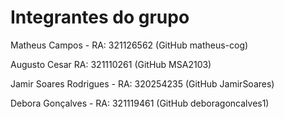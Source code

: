 # Integrantes do grupo
<p>Matheus Campos - RA: 321126562 (GitHub matheus-cog)</p>
<p>Augusto Cesar RA: 321110261 (GitHub MSA2103)</p>
<p>Jamir Soares Rodrigues - RA: 320254235 (GitHub JamirSoares)</p>
<p>Debora Gonçalves - RA: 321119461 (GitHub deboragoncalves1)</p>
